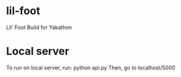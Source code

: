 # lil-foot
Lil' Foot Build for Yakathon

# Local server
To run on local server, run: python api.py
Then, go to localhost/5000
